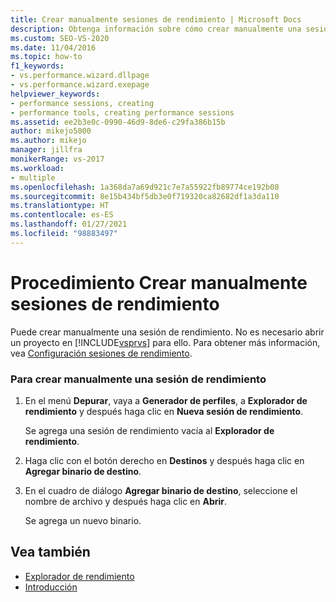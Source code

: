 ```yaml
---
title: Crear manualmente sesiones de rendimiento | Microsoft Docs
description: Obtenga información sobre cómo crear manualmente una sesión de rendimiento sin abrir un proyecto en Visual Studio.
ms.custom: SEO-VS-2020
ms.date: 11/04/2016
ms.topic: how-to
f1_keywords:
- vs.performance.wizard.dllpage
- vs.performance.wizard.exepage
helpviewer_keywords:
- performance sessions, creating
- performance tools, creating performance sessions
ms.assetid: ee2b3e0c-0990-46d9-8de6-c29fa386b15b
author: mikejo5000
ms.author: mikejo
manager: jillfra
monikerRange: vs-2017
ms.workload:
- multiple
ms.openlocfilehash: 1a368da7a69d921c7e7a55922fb89774ce192b08
ms.sourcegitcommit: 8e15b434bf5db3e0f719320ca82682df1a3da110
ms.translationtype: HT
ms.contentlocale: es-ES
ms.lasthandoff: 01/27/2021
ms.locfileid: "98883497"
---
```

# <a name="how-to-manually-create-performance-sessions"></a>Procedimiento Crear manualmente sesiones de rendimiento
Puede crear manualmente una sesión de rendimiento. No es necesario abrir un proyecto en [!INCLUDE[vsprvs](../code-quality/includes/vsprvs_md.md)] para ello. Para obtener más información, vea [Configuración sesiones de rendimiento](../profiling/configuring-performance-sessions.md).

### <a name="to-manually-create-a-performance-session"></a>Para crear manualmente una sesión de rendimiento

1. En el menú **Depurar**, vaya a **Generador de perfiles**, a **Explorador de rendimiento** y después haga clic en **Nueva sesión de rendimiento**.

     Se agrega una sesión de rendimiento vacía al **Explorador de rendimiento**.

2. Haga clic con el botón derecho en **Destinos** y después haga clic en **Agregar binario de destino**.

3. En el cuadro de diálogo **Agregar binario de destino**, seleccione el nombre de archivo y después haga clic en **Abrir**.

     Se agrega un nuevo binario.

## <a name="see-also"></a>Vea también
- [Explorador de rendimiento](../profiling/performance-explorer.md)
- [Introducción](../profiling/getting-started-with-performance-tools.md)

